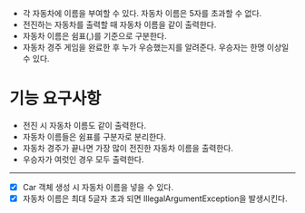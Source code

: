 * 각 자동차에 이름을 부여할 수 있다. 자동차 이름은 5자를 초과할 수 없다.
* 전진하는 자동차를 출력할 때 자동차 이름을 같이 출력한다.
* 자동차 이름은 쉼표(,)를 기준으로 구분한다.
* 자동차 경주 게임을 완료한 후 누가 우승했는지를 알려준다. 우승자는 한명 이상일 수 있다.

# 기능 요구사항
* 전진 시 자동차 이름도 같이 출력한다.
* 자동차 이름들은 쉼표를 구분자로 분리한다.
* 자동차 경주가 끝나면 가장 많이 전진한 자동차 이름을 출력한다.
* 우승자가 여럿인 경우 모두 출력한다.
--- 
* [x] Car 객체 생성 시 자동차 이름을 넣을 수 있다.
* [x] 자동차 이름은 최대 5글자 초과 되면 IllegalArgumentException을 발생시킨다.
